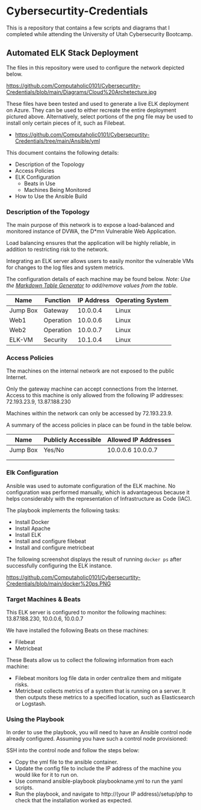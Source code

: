 # Cybersecurtity-Credentials
This is a repository that contains a few scripts and diagrams that I completed while attending the University of Utah Cybersecurity Bootcamp.

## Automated ELK Stack Deployment

The files in this repository were used to configure the network depicted below.

https://github.com/Computaholic0101/Cybersecurtity-Credentials/blob/main/Diagrams/Cloud%20Archetecture.jpg

These files have been tested and used to generate a live ELK deployment on Azure. They can be used to either recreate the entire deployment pictured above. Alternatively, select portions of the png file may be used to install only
certain pieces of it, such as Filebeat.

  - https://github.com/Computaholic0101/Cybersecurtity-Credentials/tree/main/Ansible/yml

This document contains the following details:
- Description of the Topology
- Access Policies
- ELK Configuration
  - Beats in Use
  - Machines Being Monitored
- How to Use the Ansible Build


### Description of the Topology

The main purpose of this network is to expose a load-balanced and monitored instance of DVWA, the D*mn Vulnerable Web Application.

Load balancing ensures that the application will be highly reliable, in addition to restricting risk to the network.

Integrating an ELK server allows users to easily monitor the vulnerable VMs for changes to the log files and system metrics.

The configuration details of each machine may be found below.
_Note: Use the [Markdown Table Generator](http://www.tablesgenerator.com/markdown_tables) to add/remove values from the table_.

| Name     | Function | IP Address | Operating System |
|----------|----------|------------|------------------|
| Jump Box | Gateway  | 10.0.0.4   | Linux            |
| Web1     | Operation| 10.0.0.6   | Linux            |
| Web2     | Operation| 10.0.0.7   | Linux            |
| ELK-VM   | Security | 10.1.0.4   | Linux            |

### Access Policies

The machines on the internal network are not exposed to the public Internet. 

Only the gateway machine can accept connections from the Internet. Access to this machine is only allowed from the following IP addresses:
72.193.23.9, 
13.87.188.230

Machines within the network can only be accessed by 72.193.23.9.

A summary of the access policies in place can be found in the table below.

| Name     | Publicly Accessible | Allowed IP Addresses |
|----------|---------------------|----------------------|
| Jump Box | Yes/No              | 10.0.0.6 10.0.0.7    |
|          |                     |                      |
|          |                     |                      |

### Elk Configuration

Ansible was used to automate configuration of the ELK machine. No configuration was performed manually, which is advantageous because it helps considerably with the representation of Infrastructure as Code (IAC).

The playbook implements the following tasks:
- Install Docker
- Install Apache
- Install ELK
- Install and configure filebeat
- Install and configure metricbeat

The following screenshot displays the result of running `docker ps` after successfully configuring the ELK instance.

https://github.com/Computaholic0101/Cybersecurtity-Credentials/blob/main/docker%20ps.PNG

### Target Machines & Beats
This ELK server is configured to monitor the following machines:
13.87.188.230, 10.0.0.6, 10.0.0.7

We have installed the following Beats on these machines:
- Filebeat
- Metricbeat

These Beats allow us to collect the following information from each machine:
- Filebeat monitors log file data in order centralize them and mitigate risks.
- Metricbeat collects metrics of a system that is running on a server. It then outputs these metrics to a specified location, such as Elasticsearch or Logstash.

### Using the Playbook
In order to use the playbook, you will need to have an Ansible control node already configured. Assuming you have such a control node provisioned: 

SSH into the control node and follow the steps below:
- Copy the yml file to the ansible container.
- Update the config file to include the IP address of the machine you would like for it to run on.
- Use command ansible-playbook playbookname.yml to run the yaml scripts.
- Run the playbook, and navigate to http://(your IP address)/setup/php to check that the installation worked as expected.
